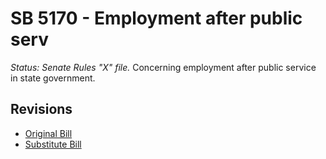 # SB 5170 - Employment after public serv
*Status: Senate Rules "X" file.*
Concerning employment after public service in state government.

## Revisions
* [Original Bill](1/)
* [Substitute Bill](S/)